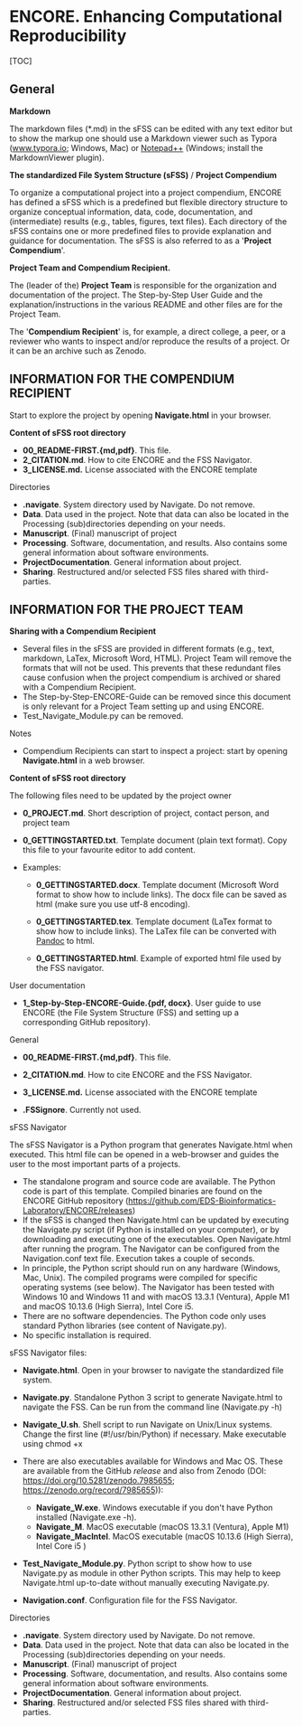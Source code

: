 # **ENCORE. Enhancing Computational Reproducibility** 



[TOC]

## General

**Markdown**

The markdown files (*.md) in the sFSS can be edited with any text editor but to show the markup one should use a Markdown viewer such as Typora (www.typora.io; Windows, Mac) or [Notepad++](https://notepad-plus-plus.org/) (Windows; install the MarkdownViewer plugin).



**The standardized File System Structure (sFSS)** / **Project Compendium**

To organize a computational project into a project compendium, ENCORE has defined a sFSS which is a predefined but flexible directory structure to organize conceptual information, data, code, documentation, and (intermediate) results (e.g., tables, figures, text files). Each directory of the sFSS contains one or more predefined files to provide explanation and guidance for documentation. The sFSS is also referred to as a '**Project Compendium**'.



**Project Team and Compendium Recipient.**

The (leader of the) **Project Team** is responsible for the organization and documentation of the project. The Step-by-Step User Guide and the explanation/instructions in the various README and other files are for the  Project Team.

The '**Compendium Recipient**' is, for example, a direct college, a peer, or a reviewer who wants to inspect and/or reproduce the results of a project. Or it can be an archive such as Zenodo.



## INFORMATION FOR THE COMPENDIUM RECIPIENT

Start to explore the project by opening **Navigate.html** in your browser.



**Content of sFSS root directory**

* **00_README-FIRST.{md,pdf}**. This file.
* **2_CITATION.md**. How to cite ENCORE and the FSS Navigator.
* **3_LICENSE.md.** License associated with the ENCORE template



Directories

* **\.navigate**. System directory used by Navigate. Do not remove.
* **Data**. Data used in the project. Note that data can also be located in the Processing (sub)directories depending on your needs.
* **Manuscript**. (Final) manuscript of project
* **Processing**. Software, documentation, and results. Also contains some general information about software environments.
* **ProjectDocumentation**. General information about project.
* **Sharing**. Restructured and/or selected FSS files shared with third-parties.





## INFORMATION FOR THE PROJECT TEAM

**Sharing with a Compendium Recipient**

* Several files in the sFSS are provided in different formats (e.g., text, markdown, LaTex, Microsoft Word, HTML). Project Team will remove the formats that will not be used. This prevents that these redundant files  cause confusion when the project compendium is archived or shared with a Compendium Recipient. 
* The Step-by-Step-ENCORE-Guide can be removed since this document is only relevant for a Project Team setting up and using ENCORE.
* Test_Navigate_Module.py can be removed.



Notes

* Compendium Recipients can start to inspect a project: start by opening **Navigate.html** in a web browser.



**Content of sFSS root directory**

The following files need to be updated by the project owner

* **0_PROJECT.md**. Short description of project, contact person, and project team

* **0_GETTINGSTARTED.txt**. Template document (plain text format). Copy this file to your favourite editor to add content.
* Examples:
  
  * **0_GETTINGSTARTED.docx**. Template document (Microsoft Word format to show how to include links). The docx file can be saved as html (make sure you use utf-8 encoding).
  
  * **0_GETTINGSTARTED.tex**. Template document (LaTex format to show how to include links). The LaTex file can be converted with [Pandoc](https://pandoc.org/index.html) to html.
  
  * **0_GETTINGSTARTED.html**. Example of exported html file used by the FSS navigator.




User documentation

* **1_Step-by-Step-ENCORE-Guide.{pdf, docx}**. User guide to use ENCORE (the File System Structure (FSS) and setting up a corresponding GitHub repository).



General

* **00_README-FIRST.{md,pdf}**. This file.

* **2_CITATION.md**. How to cite ENCORE and the FSS Navigator.
* **3_LICENSE.md.** License associated with the ENCORE template
* **.FSSignore**. Currently not used.



sFSS Navigator

The sFSS Navigator is a Python program that generates Navigate.html when executed. This html file can be opened in a web-browser and guides the user to the most important parts of a projects.  

* The standalone program and source code are available. The Python code is part of this template. Compiled binaries are found on the ENCORE GitHub repository (https://github.com/EDS-Bioinformatics-Laboratory/ENCORE/releases)
* If the sFSS is changed then Navigate.html can be updated by executing the Navigate.py script (if Python is installed on your computer), or by downloading and executing one of the executables. Open Navigate.html after running the program. The Navigator can be configured from the Navigation.conf  text file. Execution takes a couple of seconds.
* In principle, the Python script should run on any hardware (Windows, Mac, Unix). The compiled programs were compiled for specific operating systems (see below). The Navigator has been tested with Windows 10 and Windows 11 and with macOS 13.3.1 (Ventura), Apple M1 and macOS 10.13.6 (High Sierra), Intel Core i5.
* There are no software dependencies. The Python code only uses standard Python libraries (see content of Navigate.py).
* No specific installation is required.

sFSS Navigator files:

* **Navigate.html**. Open in your browser to navigate the standardized file system.
* **Navigate.py**. Standalone Python 3 script to generate Navigate.html to navigate the FSS. Can be run from the command line (Navigate.py -h)
* **Navigate_U.sh**. Shell script to run Navigate on Unix/Linux systems. Change the first line (#!/usr/bin/Python) if necessary. Make executable using chmod +x
* There are also executables available for Windows and Mac OS. These are available from the GitHub *release* and also from Zenodo (DOI: https://doi.org/10.5281/zenodo.7985655; https://zenodo.org/record/7985655)):
  * **Navigate_W.exe**. Windows executable if you don't have Python installed (Navigate.exe -h).
  * **Navigate_M**. MacOS executable (macOS 13.3.1 (Ventura), Apple M1)
  * **Navigate_MacIntel**. MacOS executable (macOS 10.13.6 (High Sierra), Intel Core i5 )

* **Test_Navigate_Module.py**. Python script to show how to use Navigate.py as module in other Python scripts. This may help to keep Navigate.html up-to-date without manually executing Navigate.py.
* **Navigation.conf**. Configuration file for the FSS Navigator.



Directories

* **\.navigate**. System directory used by Navigate. Do not remove.
* **Data**. Data used in the project. Note that data can also be located in the Processing (sub)directories depending on your needs.
* **Manuscript**. (Final) manuscript of project
* **Processing**. Software, documentation, and results. Also contains some general information about software environments.
* **ProjectDocumentation**. General information about project.
* **Sharing**. Restructured and/or selected FSS files shared with third-parties.
